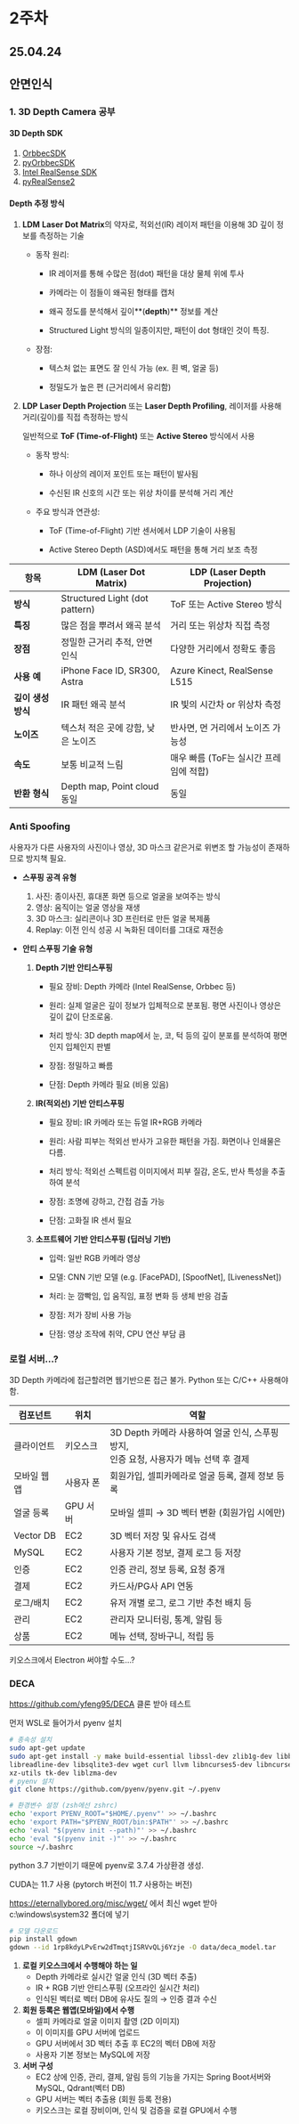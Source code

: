 # 2주차

## 25.04.24



## 안면인식

### 1. 3D Depth Camera 공부

#### 3D Depth SDK

1. [OrbbecSDK](https://github.com/orbbec/OrbbecSDK)
2. [pyOrbbecSDK](https://github.com/orbbec/pyorbbecsdk)
3. [Intel RealSense SDK](https://github.com/IntelRealSense/librealsense)
4. [pyRealSense2](https://github.com/IntelRealSense/librealsense/tree/master/wrappers/python)



#### Depth 추정 방식

1. **LDM**
   **Laser Dot Matrix**의 약자로, 적외선(IR) 레이저 패턴을 이용해 3D 깊이 정보를 측정하는 기술

   - 동작 원리:

     - IR 레이저를 통해 수많은 점(dot) 패턴을 대상 물체 위에 투사

     - 카메라는 이 점들이 왜곡된 형태를 캡처

     - 왜곡 정도를 분석해서 깊이**(**depth**)** 정보를 계산

     - Structured Light 방식의 일종이지만, 패턴이 dot 형태인 것이 특징.

   - 장점:

     - 텍스처 없는 표면도 잘 인식 가능 (ex. 흰 벽, 얼굴 등)

     - 정밀도가 높은 편 (근거리에서 유리함)

2. **LDP**
   **Laser Depth Projection** 또는 **Laser Depth Profiling**, 레이저를 사용해 거리(깊이)를 직접 측정하는 방식

   일반적으로 **ToF (Time-of-Flight)** 또는 **Active Stereo** 방식에서 사용

   - 동작 방식:

     - 하나 이상의 레이저 포인트 또는 패턴이 발사됨

     - 수신된 IR 신호의 시간 또는 위상 차이를 분석해 거리 계산

   - 주요 방식과 연관성:

     - ToF (Time-of-Flight) 기반 센서에서 LDP 기술이 사용됨

     - Active Stereo Depth (ASD)에서도 패턴을 통해 거리 보조 측정

   

| 항목               | LDM (Laser Dot Matrix)             | LDP (Laser Depth Projection)           |
| ------------------ | ---------------------------------- | -------------------------------------- |
| **방식**           | Structured Light (dot pattern)     | ToF 또는 Active Stereo 방식            |
| **특징**           | 많은 점을 뿌려서 왜곡 분석         | 거리 또는 위상차 직접 측정             |
| **장점**           | 정밀한 근거리 추적, 안면 인식      | 다양한 거리에서 정확도 좋음            |
| **사용 예**        | iPhone Face ID, SR300, Astra       | Azure Kinect, RealSense L515           |
| **깊이 생성 방식** | IR 패턴 왜곡 분석                  | IR 빛의 시간차 or 위상차 측정          |
| **노이즈**         | 텍스처 적은 곳에 강함, 낮은 노이즈 | 반사면, 먼 거리에서 노이즈 가능성      |
| **속도**           | 보통 비교적 느림                   | 매우 빠름 (ToF는 실시간 프레임에 적합) |
| **반환 형식**      | Depth map, Point cloud 동일        | 동일                                   |





### Anti Spoofing

사용자가 다른 사용자의 사진이나 영상, 3D 마스크 같은거로 위변조 할 가능성이 존재하므로 방지책 필요.

- **스푸핑 공격 유형**
  1. 사진: 종이사진, 휴대폰 화면 등으로 얼굴을 보여주는 방식
  2. 영상: 움직이는 얼굴 영상을 재생
  3. 3D 마스크: 실리콘이나 3D 프린터로 만든 얼굴 복제품
  4. Replay: 이전 인식 성공 시 녹화된 데이터를 그대로 재전송

- **안티 스푸핑 기술 유형**

  1. **Depth 기반 안티스푸핑**

     - 필요 장비: Depth 카메라 (Intel RealSense, Orbbec 등)

     - 원리: 실제 얼굴은 깊이 정보가 입체적으로 분포됨. 평면 사진이나 영상은 깊이 값이 단조로움.

     - 처리 방식: 3D depth map에서 눈, 코, 턱 등의 깊이 분포를 분석하여 평면인지 입체인지 판별

     - 장점: 정밀하고 빠름

     - 단점: Depth 카메라 필요 (비용 있음)

  2. **IR(적외선) 기반 안티스푸핑**

     - 필요 장비: IR 카메라 또는 듀얼 IR+RGB 카메라

     - 원리: 사람 피부는 적외선 반사가 고유한 패턴을 가짐. 화면이나 인쇄물은 다름.

     - 처리 방식: 적외선 스펙트럼 이미지에서 피부 질감, 온도, 반사 특성을 추출하여 분석

     - 장점: 조명에 강하고, 간접 검출 가능

     - 단점: 고화질 IR 센서 필요

  3. **소프트웨어 기반 안티스푸핑 (딥러닝 기반)**

     - 입력: 일반 RGB 카메라 영상

     - 모델: CNN 기반 모델 (e.g. [FacePAD], [SpoofNet], [LivenessNet])

     - 처리: 눈 깜빡임, 입 움직임, 표정 변화 등 생체 반응 검출

     - 장점: 저가 장비 사용 가능

     - 단점: 영상 조작에 취약, CPU 연산 부담 큼



### 로컬 서버...?

3D Depth 카메라에 접근할려면 웹기반으론 접근 불가. Python 또는 C/C++ 사용해야 함.

| 컴포넌트    | 위치      | 역할                                                         |
| ----------- | --------- | ------------------------------------------------------------ |
| 클라이언트  | 키오스크  | 3D Depth 카메라 사용하여 얼굴 인식, 스푸핑 방지,<br /> 인증 요청, 사용자가 메뉴 선택 후 결제 |
| 모바일 웹앱 | 사용자 폰 | 회원가입, 셀피카메라로 얼굴 등록, 결제 정보 등록             |
| 얼굴 등록   | GPU 서버  | 모바일 셀피 → 3D 벡터 변환 (회원가입 시에만)                 |
| Vector DB   | EC2       | 3D 벡터 저장 및 유사도 검색                                  |
| MySQL       | EC2       | 사용자 기본 정보, 결제 로그 등 저장                          |
| 인증        | EC2       | 인증 관리, 정보 등록, 요청 중개                              |
| 결제        | EC2       | 카드사/PG사 API 연동                                         |
| 로그/배치   | EC2       | 유저 개별 로그, 로그 기반 추천 배치 등                       |
| 관리        | EC2       | 관리자 모니터링, 통계, 알림 등                               |
| 상품        | EC2       | 메뉴 선택, 장바구니, 적립 등                                 |

키오스크에서 Electron 써야할 수도...?





### DECA

https://github.com/yfeng95/DECA 클론 받아 테스트

먼저 WSL로 들어가서 pyenv 설치

```bash
# 종속성 설치
sudo apt-get update
sudo apt-get install -y make build-essential libssl-dev zlib1g-dev libbz2-dev \
libreadline-dev libsqlite3-dev wget curl llvm libncurses5-dev libncursesw5-dev \
xz-utils tk-dev liblzma-dev
# pyenv 설치
git clone https://github.com/pyenv/pyenv.git ~/.pyenv

# 환경변수 설정 (zsh에선 zshrc)
echo 'export PYENV_ROOT="$HOME/.pyenv"' >> ~/.bashrc
echo 'export PATH="$PYENV_ROOT/bin:$PATH"' >> ~/.bashrc
echo 'eval "$(pyenv init --path)"' >> ~/.bashrc
echo 'eval "$(pyenv init -)"' >> ~/.bashrc
source ~/.bashrc
```



python 3.7 기반이기 때문에 pyenv로 3.7.4 가상환경 생성.

CUDA는 11.7 사용 (pytorch 버전이 11.7 사용하는 버전)

https://eternallybored.org/misc/wget/ 에서 최신 wget 받아 c:\windows\system32 폴더에 넣기

```bash
# 모델 다운로드
pip install gdown
gdown --id 1rp8kdyLPvErw2dTmqtjISRVvQLj6Yzje -O data/deca_model.tar
```





1. **로컬 키오스크에서 수행해야 하는 일**
   - Depth 카메라로 실시간 얼굴 인식 (3D 벡터 추출)
   - IR + RGB 기반 안티스푸핑 (오프라인 실시간 처리)
   - 인식된 벡터로 벡터 DB에 유사도 질의 → 인증 결과 수신
2. **회원 등록은 웹앱(모바일)에서 수행**
   - 셀피 카메라로 얼굴 이미지 촬영 (2D 이미지)
   - 이 이미지를 GPU 서버에 업로드
   - GPU 서버에서 3D 벡터 추출 후 EC2의 벡터 DB에 저장
   - 사용자 기본 정보는 MySQL에 저장
3. **서버 구성**
   - EC2 상에 인증, 관리, 결제, 알림 등의 기능을 가지는 Spring Boot서버와 MySQL, Qdrant(벡터 DB)
   - GPU 서버는 벡터 추출용 (회원 등록 전용)
   - 키오스크는 로컬 장비이며, 인식 및 검증을 로컬 GPU에서 수행

